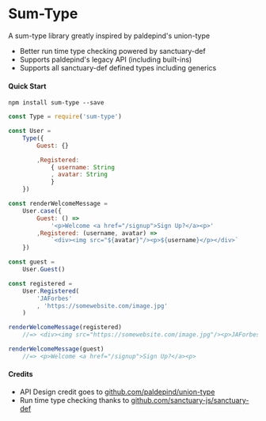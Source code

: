 Sum-Type
========

A sum-type library greatly inspired by paldepind's union-type

- Better run time type checking powered by sanctuary-def
- Supports paldepind's legacy API (including built-ins)
- Supports all sanctuary-def defined types including generics

#### Quick Start

`npm install sum-type --save`

```js
const Type = require('sum-type')

const User =
    Type({
        Guest: {}

        ,Registered:
            { username: String
            , avatar: String
            }
    })

const renderWelcomeMessage =
    User.case({
        Guest: () =>
            '<p>Welcome <a href="/signup">Sign Up?</a><p>'
        ,Registered: (username, avatar) =>
            `<div><img src="${avatar}"/><p>${username}</p></div>`
    })

const guest =
    User.Guest()

const registered =
    User.Registered(
        'JAForbes'
        , 'https://somewebsite.com/image.jpg'
    )

renderWelcomeMessage(registered)
    //=> <div><img src="https://somewebsite.com/image.jpg"/><p>JAForbes</p></div>

renderWelcomeMessage(guest)
    //=> <p>Welcome <a href="/signup">Sign Up?</a><p>
```

#### Credits

- API Design credit goes to [github.com/paldepind/union-type]()
- Run time type checking thanks to [github.com/sanctuary-js/sanctuary-def]()